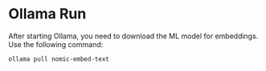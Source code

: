 # Ollama Run

After starting Ollama, you need to download the ML model for embeddings.  
Use the following command:

```bash
ollama pull nomic-embed-text
